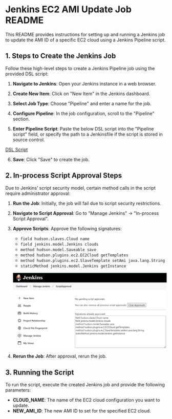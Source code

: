 # Jenkins EC2 AMI Update Job README

This README provides instructions for setting up and running a Jenkins job to update the AMI ID of a specific EC2 cloud using a Jenkins Pipeline script.

## 1. Steps to Create the Jenkins Job

Follow these high-level steps to create a Jenkins Pipeline job using the provided DSL script:

1. **Navigate to Jenkins**: Open your Jenkins instance in a web browser.

2. **Create New Item**: Click on "New Item" in the Jenkins dashboard.

3. **Select Job Type**: Choose "Pipeline" and enter a name for the job.

4. **Configure Pipeline**: In the job configuration, scroll to the "Pipeline" section.

5. **Enter Pipeline Script**: Paste the below DSL script into the "Pipeline script" field, or specify the path to a Jenkinsfile if the script is stored in source control.

[DSL Script](./update-ec2-plugin.groovy)

6. **Save**: Click "Save" to create the job.

## 2. In-process Script Approval Steps

Due to Jenkins’ script security model, certain method calls in the script require administrator approval:

1. **Run the Job**: Initially, the job will fail due to script security restrictions.
2. **Navigate to Script Approval**: Go to "Manage Jenkins" → "In-process Script Approval".
3. **Approve Scripts**: Approve the following signatures:
   - `field hudson.slaves.Cloud name`
   - `field jenkins.model.Jenkins clouds`
   - `method hudson.model.Saveable save`
   - `method hudson.plugins.ec2.EC2Cloud getTemplates`
   - `method hudson.plugins.ec2.SlaveTemplate setAmi java.lang.String`
   - `staticMethod jenkins.model.Jenkins getInstance`

   ![JenkinsApprovalPage](../../.assets/jenkins-script-approval.png)

4. **Rerun the Job**: After approval, rerun the job.

## 3. Running the Script

To run the script, execute the created Jenkins job and provide the following parameters:

- **CLOUD_NAME**: The name of the EC2 cloud configuration you want to update.
- **NEW_AMI_ID**: The new AMI ID to set for the specified EC2 cloud.
